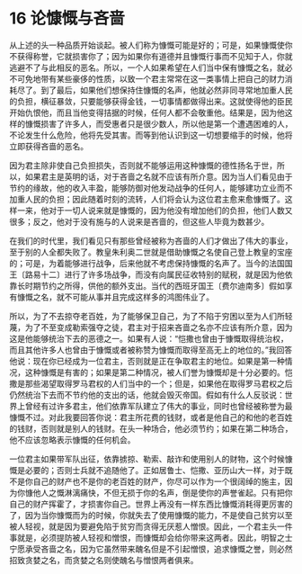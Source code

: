 # 16 论慷慨与吝啬

从上述的头一种品质开始谈起。被人们称为慷慨可能是好的；可是，如果慷慨使你不获得称誉，它就损害你了；因为如果你有道德并且慷慨行事而不见知于人，你就逃避不了与此相反的恶名。所以，一个人如果希望在人们当中保有慷慨之名，就必不可免地带有某些豪侈的性质，以致一个君主常常在这一类事情上把自己的财力消耗尽了。到了最后，如果他们想保持住慷慨的名声，他就必然非同寻常地加重人民的负担，横征暴敛，只要能够获得金钱，一切事情都做得出来。这就使得他的臣民开始仇恨他，而且当他变得拮据的时候，任何人都不会敬重他。结果是，因为他这样的慷慨损害了许多人，而受惠者只是很少数人，所以他是第一个遭遇困难的人，不论发生什么危险，他将先受其害。而等到他认识到这一切想要缩手的时候，他将立即获得吝啬的恶名。

因为君主除非使自己负担损失，否则就不能够运用这种慷慨的德性扬名于世，所以，如果君主是英明的话，对于吝啬之名就不应该有所介意。因为当人们看见由于节约的缘故，他的收入丰盈，能够防御对他发动战争的任何人，能够建功立业而不加重人民的负担；因此随着时刻的流转，人们将会认为这位君主愈来愈慷慨了。这样一来，他对于一切人说来就是慷慨的，因为他没有增加他们的负担，他们人数又很多；反之，他对于没有施与的人说来是吝啬的，但这些人毕竟为数甚少。



在我们的时代里，我们看见只有那些曾经被称为吝啬的人们才做出了伟大的事业，至于别的人全都失败了。教皇朱利奥二世就是借助慷慨之名使自己登上教皇的宝座的；可是，为着能够进行战争，后来他就不考虑保持慷慨的名声了。当今的法国国王〔路易十二〕进行了许多场战争，而没有向属民征收特别的赋税，就是因为他依靠长时期节约之所得，供他的额外支出。当代的西班牙国王〔费尔迪南多〕假如享有慷慨之名，就不可能从事并且完成这样多的鸿图伟业了。

所以，为了不去掠夺老百姓，为了能够保卫自己，为了不陷于穷困以至为人们所轻蔑，为了不至变成勒索强夺之徒，君主对于招来吝啬之名亦不应该有所介意，因为这是他能够统治下去的恶德之一。如果有人说：“恺撒也曾由于慷慨取得统治权，而且其他许多人也曾由于慷慨或者被称赞为慷慨而取得至高无上的地位的。”我回答他说：现在你已经成为一位君主，否则就是正在争取君主的地位。如果是第一种情况，这种慷慨是有害的；如果是第二种情况，被人们誉为慷慨却是十分必要的。恺撒是那些渴望取得罗马君权的人们当中的一个；但是，如果他在取得罗马君权之后仍然统治下去而不节约他的支出的话，他就会毁灭帝国。假如有什么人反驳说：世界上曾经有过许多君主，他们依靠军队建立了伟大的事业，同时也曾经被称誉为最慷慨不过。对此我要回答你说：君主所花费的钱财，或者是他自己的和他的老百姓的钱财，否则就是别人的钱财。在头一种场合，他必须节约；如果在第二种场合，他不应该忽略表示慷慨的任何机会。

一位君主如果带军队出征，依靠掳掠、勒索、敲诈和使用别人的财物，这个时候慷慨是必要的；否则士兵就不追随他了。正如居鲁士、恺撒、亚历山大一样，对于既不是你自己的财产也不是你的老百姓的财产，你尽可以作为一个很阔绰的施主，因为你慷他人之慨淋漓痛快，不但无损于你的名声，倒是使你的声誉雀起。只有把你自己的财产挥霍了，才损害你自己。世界上再没有一样东西比慷慨消耗得更厉害的了，因为当你慷慨而为的时候，你就失去了使用慷慨的能力，不是使自己贫穷以至被人轻视，就是因为要避免陷于贫穷而贪得无厌惹人憎恨。因此，一个君主头一件事就是，必须提防被人轻视和憎恨，而慷慨却会给你带来这两者。因此，明智之士宁愿承受吝啬之名，因为它虽然带来醜名但是不引起憎恨，追求慷慨之誉，则必然招致贪婪之名，而贪婪之名则使醜名与憎恨两者俱来。